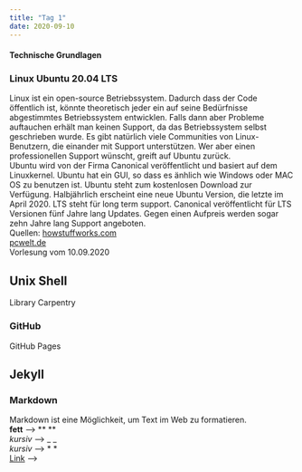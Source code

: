 ```yaml
---
title: "Tag 1"
date: 2020-09-10
---
```

#### Technische Grundlagen

### Linux Ubuntu 20.04 LTS
Linux ist ein open-source Betriebssystem. Dadurch dass der Code öffentlich ist, könnte  theoretisch jeder ein auf seine Bedürfnisse abgestimmtes Betriebssystem entwicklen. Falls dann aber Probleme auftauchen erhält man keinen Support, da das Betriebssystem selbst geschrieben wurde. Es gibt natürlich viele Communities von Linux-Benutzern, die einander mit Support unterstützen. Wer aber einen professionellen Support wünscht, greift auf Ubuntu zurück.  
Ubuntu wird von der Firma Canonical veröffentlicht und basiert auf dem Linuxkernel. Ubuntu hat  ein GUI, so dass es änhlich wie Windows oder MAC OS zu benutzen ist. Ubuntu steht zum kostenlosen Download zur Verfügung. Halbjährlich erscheint eine neue Ubuntu Version, die letzte im April 2020. LTS steht für long term support. Canonical veröffentlicht für LTS Versionen fünf Jahre lang Updates. Gegen einen Aufpreis werden sogar zehn Jahre lang Support angeboten.  
Quellen: [howstuffworks.com](https://computer.howstuffworks.com/ubuntu.htm)  
[pcwelt.de](https://www.pcwelt.de/news/Ubuntu-20.04-LTS-Focal-Fossa-Neuerungen-Release-Download-10714971.html)  
Vorlesung vom 10.09.2020

## Unix Shell
Library Carpentry

### GitHub
GitHub Pages
## Jekyll 

### Markdown
Markdown ist eine Möglichkeit, um Text im Web zu formatieren.  
**fett** --> **  **  
_kursiv_ --> _ _  
*kursiv* --> * *   
[Link]() --> []()  

